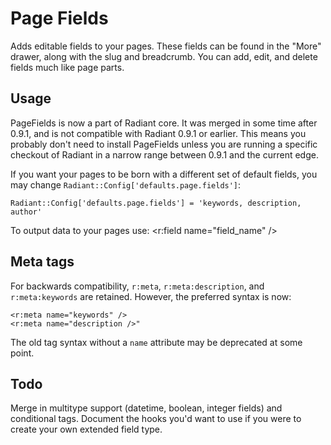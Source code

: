 # Page Fields

Adds editable fields to your pages. These fields can be found in the "More"
drawer, along with the slug and breadcrumb. You can add, edit, and delete fields
much like page parts.

## Usage

PageFields is now a part of Radiant core. It was merged in some time after
0.9.1, and is not compatible with Radiant 0.9.1 or earlier. This means you
probably don't need to install PageFields unless you are running a specific
checkout of Radiant in a narrow range between 0.9.1 and the current edge.

If you want your pages to be born with a different set of default fields, you may
change `Radiant::Config['defaults.page.fields']`:

    Radiant::Config['defaults.page.fields'] = 'keywords, description, author'

To output data to your pages use:
    <r:field name="field_name" />

## Meta tags

For backwards compatibility, `r:meta`, `r:meta:description`, and
`r:meta:keywords` are retained. However, the preferred syntax is now:

    <r:meta name="keywords" />
    <r:meta name="description />"

The old tag syntax without a `name` attribute may be deprecated at some point.

## Todo

Merge in multitype support (datetime, boolean, integer fields) and
conditional tags. Document the hooks you'd want to use if you were to create
your own extended field type.
